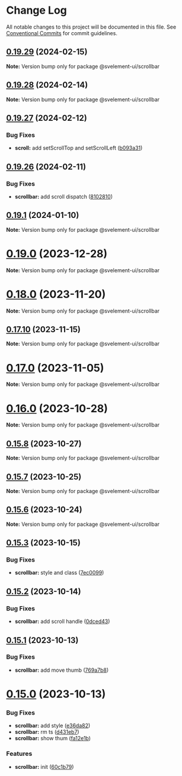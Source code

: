 # Change Log

All notable changes to this project will be documented in this file.
See [Conventional Commits](https://conventionalcommits.org) for commit guidelines.

## [0.19.29](https://github.com/koory1st/svelement-ui/compare/v0.19.28...v0.19.29) (2024-02-15)

**Note:** Version bump only for package @svelement-ui/scrollbar

## [0.19.28](https://github.com/koory1st/svelement-ui/compare/v0.19.27...v0.19.28) (2024-02-14)

**Note:** Version bump only for package @svelement-ui/scrollbar

## [0.19.27](https://github.com/koory1st/svelement-ui/compare/v0.19.26...v0.19.27) (2024-02-12)

### Bug Fixes

* **scroll:** add setScrollTop and setScrollLeft ([b093a31](https://github.com/koory1st/svelement-ui/commit/b093a31dda15333c339df45ff0cffc6daf09b29e))

## [0.19.26](https://github.com/koory1st/svelement-ui/compare/v0.19.25...v0.19.26) (2024-02-11)

### Bug Fixes

* **scrollbar:** add scroll dispatch ([8102810](https://github.com/koory1st/svelement-ui/commit/81028100f2a7212eaf0c18e464a1f22d2356b6cf))

## [0.19.1](https://github.com/koory1st/svelement-ui/compare/v0.19.0...v0.19.1) (2024-01-10)

**Note:** Version bump only for package @svelement-ui/scrollbar

# [0.19.0](https://github.com/koory1st/svelement-ui/compare/v0.18.26...v0.19.0) (2023-12-28)

**Note:** Version bump only for package @svelement-ui/scrollbar

# [0.18.0](https://github.com/koory1st/svelement-ui/compare/v0.17.10...v0.18.0) (2023-11-20)

**Note:** Version bump only for package @svelement-ui/scrollbar

## [0.17.10](https://github.com/koory1st/svelement-ui/compare/v0.17.9...v0.17.10) (2023-11-15)

**Note:** Version bump only for package @svelement-ui/scrollbar

# [0.17.0](https://github.com/koory1st/svelement-ui/compare/v0.16.1...v0.17.0) (2023-11-05)

**Note:** Version bump only for package @svelement-ui/scrollbar

# [0.16.0](https://github.com/koory1st/svelement-ui/compare/v0.15.8...v0.16.0) (2023-10-28)

**Note:** Version bump only for package @svelement-ui/scrollbar

## [0.15.8](https://github.com/koory1st/svelement-ui/compare/v0.15.7...v0.15.8) (2023-10-27)

**Note:** Version bump only for package @svelement-ui/scrollbar

## [0.15.7](https://github.com/koory1st/svelement-ui/compare/v0.15.6...v0.15.7) (2023-10-25)

**Note:** Version bump only for package @svelement-ui/scrollbar

## [0.15.6](https://github.com/koory1st/svelement-ui/compare/v0.15.5...v0.15.6) (2023-10-24)

**Note:** Version bump only for package @svelement-ui/scrollbar

## [0.15.3](https://github.com/koory1st/svelement-ui/compare/v0.15.2...v0.15.3) (2023-10-15)

### Bug Fixes

* **scrollbar:** style and class ([7ec0099](https://github.com/koory1st/svelement-ui/commit/7ec0099599245bd73eaba0e8c73bb313d55da93a))

## [0.15.2](https://github.com/koory1st/svelement-ui/compare/v0.15.1...v0.15.2) (2023-10-14)

### Bug Fixes

* **scrollbar:** add scroll handle ([0dced43](https://github.com/koory1st/svelement-ui/commit/0dced4340d8d916558c00381eb31efd36f0b4b50))

## [0.15.1](https://github.com/koory1st/svelement-ui/compare/v0.15.0...v0.15.1) (2023-10-13)

### Bug Fixes

* **scrollbar:** add move thumb ([769a7b8](https://github.com/koory1st/svelement-ui/commit/769a7b8d39173d23f14652d758262cddfd558c54))

# [0.15.0](https://github.com/koory1st/svelement-ui/compare/v0.14.4...v0.15.0) (2023-10-13)

### Bug Fixes

* **scrollbar:** add style ([e36da82](https://github.com/koory1st/svelement-ui/commit/e36da82630e616703d21d072d535d54da3078baf))
* **scrollbar:** rm ts ([d431eb7](https://github.com/koory1st/svelement-ui/commit/d431eb7336330b692e02ef8461cf17f66c179914))
* **scrollbar:** show thum ([fa12e1b](https://github.com/koory1st/svelement-ui/commit/fa12e1b18e71a3d7c7bb24a82065a1382a8fe2d3))

### Features

* **scrollbar:** init ([60c1b79](https://github.com/koory1st/svelement-ui/commit/60c1b79724ae9afd869dc6c8d5b13a003ba196c0))

